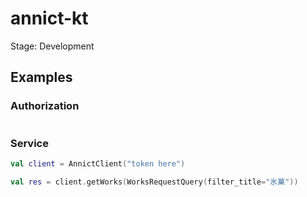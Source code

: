 # annict-kt

Stage: Development

## Examples

### Authorization
```kotlin
```

### Service

```kotlin
val client = AnnictClient("token here")

val res = client.getWorks(WorksRequestQuery(filter_title="氷菓"))
```
